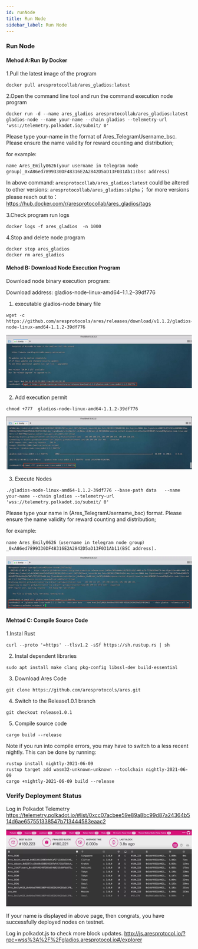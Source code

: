 ```yaml
---
id: runNode
title: Run Node
sidebar_label: Run Node
---
```


### Run Node
#### Mehod A:Run By Docker

1.Pull the latest image of the program
````
docker pull aresprotocollab/ares_gladios:latest
````

2.Open the command line tool and run the command execution node program

````
docker run -d --name ares_gladios aresprotocollab/ares_gladios:latest gladios-node --name your-name --chain gladios --telemetry-url 'wss://telemetry.polkadot.io/submit/ 0'
````

Please type your-name in the format of Ares_TelegramUsername_bsc.
Please ensure the name validity for reward counting and distribution;

for example: 
````
name Ares_Emily0626(your username in telegram node group)_0xA86ed7899330DF48316E2A2842D5aD13F031Ab11(bsc address)
````
In above command: `aresprotocollab/ares_gladios:latest` could be altered to other versions: `aresprotocollab/ares_gladios:alpha`；
for more versions please reach out to：https://hub.docker.com/r/aresprotocollab/ares_gladios/tags 

3.Check program run logs

````
docker logs -f ares_gladios  -n 1000
````

4.Stop and delete node program

````
docker stop ares_gladios
docker rm ares_gladios
````

#### Mehod B: Download Node Execution Program
Download node binary execution program:

Download address: gladios-node-linux-amd64–1.1.2–39df776

1. executable gladios-node binary file
````
wget -c https://github.com/aresprotocols/ares/releases/download/v1.1.2/gladios-node-linux-amd64-1.1.2-39df776
````

![](assets/build/288.png)


2. Add execution permit

````
chmod +777  gladios-node-linux-amd64-1.1.2-39df776
````

![](assets/build/289.png)

3. Execute Nodes

````
./gladios-node-linux-amd64-1.1.2-39df776 --base-path data   --name your-name --chain gladios --telemetry-url 'wss://telemetry.polkadot.io/submit/ 0'
````

Please type your name in (Ares_TelegramUsername_bsc) format. Please ensure the name validity for reward counting and distribution;

for example: 
````
name Ares_Emily0626（username in telegram node group）_0xA86ed7899330DF48316E2A2842D5aD13F031Ab11(BSC address).
````

![](assets/build/290.jpeg)

#### Mehtod C: Compile Source Code

1.Instal Rust

````
curl --proto '=https' --tlsv1.2 -sSf https://sh.rustup.rs | sh
````

2. Instal dependent libraries

````
sudo apt install make clang pkg-config libssl-dev build-essential
````

3. Download Ares Code

````
git clone https://github.com/aresprotocols/ares.git
````

4. Switch to the Release1.0.1 branch

````
git checkout release1.0.1
````

5. Compile source code

````
cargo build --release
````
Note if you run into compile errors, you may have to switch to a less recent nightly. This can be done by running:
````
rustup install nightly-2021-06-09
rustup target add wasm32-unknown-unknown --toolchain nightly-2021-06-09
cargo +nightly-2021-06-09 build --release
````

### Verify Deployment Status

Log in Polkadot Telemetry
https://telemetry.polkadot.io/#list/0xcc07acbee59e89a8bc99d87a24364b514d6ae657551338547b713444583eaac2

![](assets/build/291.jpeg)

If your name is displayed in above page, then congrats, you have successfully deployed nodes on testnet.

Log in polkadot.js to check more block updates.
http://js.aresprotocol.io/?rpc=wss%3A%2F%2Fgladios.aresprotocol.io#/explorer
